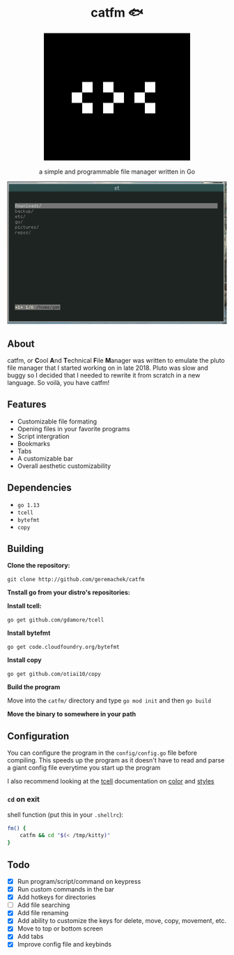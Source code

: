 <h1 align="center">catfm 🐟</h1>

<p align="center"><img src="media/logo.png"></p>

<p align="center">a simple and programmable file manager written in Go</p>
<p align="center"><img src="media/demo.png"></p>

## About

catfm, or **C**ool **A**nd **T**echnical **F**ile **M**anager was written to emulate the pluto file manager that I started working on in late 2018. Pluto was slow and buggy so I decided that I needed to rewrite it from scratch in a new language. So voilà, you have catfm!

## Features

* Customizable file formating
* Opening files in your favorite programs
* Script intergration
* Bookmarks
* Tabs
* A customizable bar
* Overall aesthetic customizability

## Dependencies 

* ```go 1.13```
* ```tcell```
* ```bytefmt```
* ```copy```

## Building

**Clone the repository:**

```git clone http://github.com/geremachek/catfm```

**Tnstall go from your distro's repositories:**

**Install tcell:**

```go get github.com/gdamore/tcell```

**Install bytefmt**

```go get code.cloudfoundry.org/bytefmt```

**Install copy**

```go get github.com/otiai10/copy```

**Build the program**

Move into the ```catfm/``` directory and type ```go mod init``` and then ```go build```

**Move the binary to somewhere in your path**

## Configuration

You can configure the program in the ```config/config.go``` file before compiling. This speeds up the program as it doesn't have to read and parse a giant config file everytime you start up the program

I also recommend looking at the [tcell](https://godoc.org/github.com/gdamore/tcell) documentation on [color](https://godoc.org/github.com/gdamore/tcell#Color) and [styles](https://godoc.org/github.com/gdamore/tcell#Style)

### ```cd``` on exit

shell function (put this in your ```.shellrc```):

```bash
fm() {
	catfm && cd "$(< /tmp/kitty)"
}
```

## Todo

- [X] Run program/script/command on keypress
- [X] Run custom commands in the bar
- [X] Add hotkeys for directories
- [ ] Add file searching
- [X] Add file renaming
- [X] Add ability to customize the keys for delete, move, copy, movement, etc.
- [X] Move to top or bottom screen
- [X] Add tabs
- [X] Improve config file and keybinds
